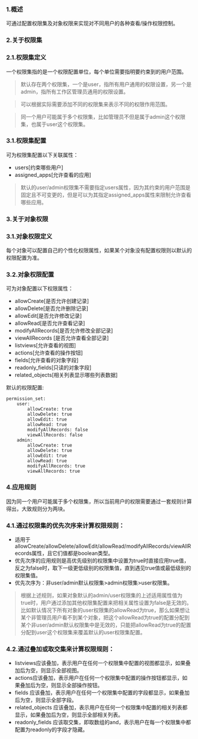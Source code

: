 ### 1.概述
可通过配置权限集及对象权限来实现对不同用户的各种查看/操作权限控制。

### 2.关于权限集
### 2.1.权限集定义
一个权限集指的是一个权限配置单位，每个单位需要指明要约束到的用户范围。
> 默认存在两个权限集，一个是user，指所有用户通用的权限设置，另一个是admin，指所有工作区管理员通用的权限设置。

> 可以根据实际需要添加不同的权限集来表示不同的权限作用范围。

> 同一个用户可能属于多个权限集，比如管理员不但是属于admin这个权限集，也属于user这个权限集。

### 3.1.权限集配置
可为权限集配置以下关联属性：
- users[约束哪些用户]
- assigned_apps[允许查看的应用]
> 默认的user/admin权限集不需要指定users属性，因为其约束的用户范围是固定且不可变更的，但是可以为其指定assigned_apps属性来限制允许查看哪些应用。

### 3.关于对象权限
### 3.1.对象权限定义
每个对象可以配置自己的个性化权限属性，如果某个对象没有配置权限则以默认的权限配置为准。

### 3.2.对象权限配置
可为对象配置以下权限属性：
- allowCreate[是否允许创建记录]
- allowDelete[是否允许删除记录]
- allowEdit[是否允许修改记录]
- allowRead[是否允许查看记录]
- modifyAllRecords[是否允许修改全部记录]
- viewAllRecords [是否允许查看全部记录]
- listviews[允许查看的视图]
- actions[允许查看的操作按钮]
- fields[允许查看的对象字段]
- readonly_fields[只读的对象字段]
- related_objects[相关列表显示哪些列表数据]


默认的权限配置:
```
permission_set:
    user:
        allowCreate: true
        allowDelete: true
        allowEdit: true
        allowRead: true
        modifyAllRecords: false
        viewAllRecords: false 
    admin:
        allowCreate: true
        allowDelete: true
        allowEdit: true
        allowRead: true
        modifyAllRecords: true
        viewAllRecords: true 
```

### 4.应用规则

因为同一个用户可能属于多个权限集，所以当前用户的权限需要通过一套规则计算得出，大致规则分为两块。

### 4.1.通过权限集的优先次序来计算权限规则：
- 适用于allowCreate/allowDelete/allowEdit/allowRead/modifyAllRecords/viewAllRecords属性，且它们值都是boolean类型。
- 优先次序的应用规则是高优先级别的权限集中设置为true时直接应用true值，反之为false时，取下一级更低级别的权限集值，直到遇见true值或最低级别的权限集值。
- 优先次序为：非user/admin默认权限集>admin权限集>user权限集。

> 根据上述规则，如果对象默认的admin/user权限集的上述适用属性值为true时，用户通过添加其他权限集配置来把相关属性设置为false是无效的。
比如默认情况下所有对象的user权限集的allowRead为true，那么如果想让某个非管理员用户看不到某个对象，把这个allowRead为true的配置分配到某个非user/admin默认权限集中是无效的，只能把allowRead为true的配置分配到user这个权限集来覆盖默认的user权限集配置。

### 4.2.通过叠加或取交集来计算权限规则：
- listviews应该叠加，表示用户在任何一个权限集中配置的视图都显示，如果叠加后为空，则显示全部视图。
- actions应该叠加，表示用户在任何一个权限集中配置的操作按钮都显示，如果叠加后为空，则显示全部操作按钮。
- fields 应该叠加，表示用户在任何一个权限集中配置的字段都显示，如果叠加后为空，则显示全部字段。
- related_objects 应该叠加，表示用户在任何一个权限集中配置的相关列表都显示，如果叠加后为空，则显示全部相关列表。
- readonly_fields 应该取交集，即取数组的and，表示用户在每一个权限集中都配置为readonly的字段才隐藏。

